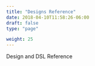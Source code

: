 ```yaml
---
title: "Designs Reference"
date: 2018-04-10T11:58:26-06:00
draft: false
type: "page"

weight: 25
---
```


Design and DSL Reference




